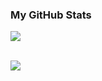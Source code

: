 ### My GitHub Stats

<a href="https://github.com/anuraghazra/github-readme-stats">
 <img align="center" src="https://github-readme-stats.anuraghazra1.vercel.app/api?username=fahrigunadi&count_private=true&show_icons=true&theme=gotham">
</a>
<br>
<br>
<p>
  <img src="https://github-readme-stats.vercel.app/api/top-langs/?username=DafiNMaulana&show_icons=true&hide_progress=true&langs_count=10&theme=gotham"/>
</p>
